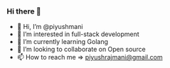 ### Hi there 👋



- 👋 Hi, I’m @piyushmani
- 👀 I’m interested in full-stack development
- 🌱 I’m currently learning Golang
- 💞️ I’m looking to collaborate on Open source
- 📫 How to reach me => piyushrajmani@gmail.com


